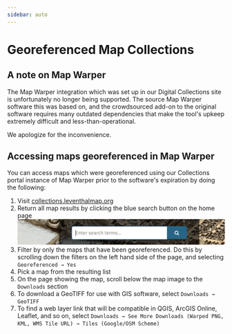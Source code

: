 ```yaml
---
sidebar: auto
---
```


# Georeferenced Map Collections

## A note on Map Warper 
The Map Warper integration which was set up in our Digital Collections site is unfortunately no longer being supported. The source Map Warper software this was based on, and the crowdsourced add-on to the original software requires many outdated dependencies that make the tool's upkeep extremely difficult and less-than-operational.

We apologize for the inconvenience.

## Accessing maps georeferenced in Map Warper
You can access maps which were georeferenced using our Collections portal instance of Map Warper prior to the software's expiration by doing the following:

1. Visit <a target = "_blank" href ='https://www.collections.leventhalmap.org'>collections.leventhalmap.org</a>
2. Return all map results by clicking the blue search button on the home page
![Search Collections](./media/search-collections.png)
3. Filter by only the maps that have been georeferenced. Do this by scrolling down the filters on the left hand side of the page, and selecting `Georeferenced → Yes `
4. Pick a map from the resulting list
5. On the page showing the map, scroll below the map image to the `Downloads` section
6. To download a GeoTIFF for use with GIS software, select `Downloads → GeoTIFF` 
7. To find a web layer link that will be compatible in QGIS, ArcGIS Online, Leaflet, and so on, select `Downloads → See More Downloads (Warped PNG, KML, WMS Tile URL) → Tiles (Google/OSM Scheme)` 




